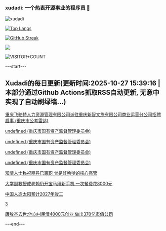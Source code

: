 ### xudadi: 一个热衷开源事业的程序员 👋

![xudadi](https://github-readme-stats-git-masterorgs-github-readme-stats-team.vercel.app/api?username=xudadi)

[![Top Langs](https://github-readme-stats.vercel.app/api/top-langs/?username=xudadi)](https://github.com/anuraghazra/github-readme-stats)

[![GitHub Streak](https://streak-stats.demolab.com?user=xudadi&locale=zh_Hans)](https://git.io/streak-stats)

![](https://raw.githubusercontent.com/xudadi/xudadi/main/assets/github-contribution-grid-snake.svg)

![VISITOR+COUNT](https://komarev.com/ghpvc/?username=xudadi&label=VISITOR+COUNT)


---start---

## Xudadi的每日更新(更新时间:2025-10-27 15:39:16 | 本部分通过Github Actions抓取RSS自动更新, 无意中实现了自动刷绿墙...)

[重庆飞驶特人力资源管理有限公司派往重庆新智文旅有限公司商业运营分公司招聘启事 (重庆市公考雷达)](https://www.gongkaoleida.com/article/2663912)

[undefined (重庆市国有资产监督管理委员会)](https://dadilab.github.io/feeds/all.xml)

[undefined (重庆市国有资产监督管理委员会)](https://dadilab.github.io/feeds/all.xml)

[undefined (重庆市国有资产监督管理委员会)](https://dadilab.github.io/feeds/all.xml)

[undefined (重庆市国有资产监督管理委员会)](https://dadilab.github.io/feeds/all.xml)

[知情人士称祝丽丹已离职 曾是娃哈哈的核心高管](https://m.163.com/news/article/KCSLE06H0534A4SC.html)

[大学副教授成老赖仍开宝马用新手机 一次餐费花8000元](https://m.163.com/news/article/KCSJ9M0H0512D3VJ.html)

[中国人造太阳预计2027年竣工](https://m.163.com/news/article/KCSIF15805198CJN.html)

[3](https://m.163.com/touch/news/sub/domestic)

[唐敖齐去世:他向村民借4000元创业 做出370亿市值公司](https://m.163.com/news/article/KCSI9TSN051492T3.html)

---end---

